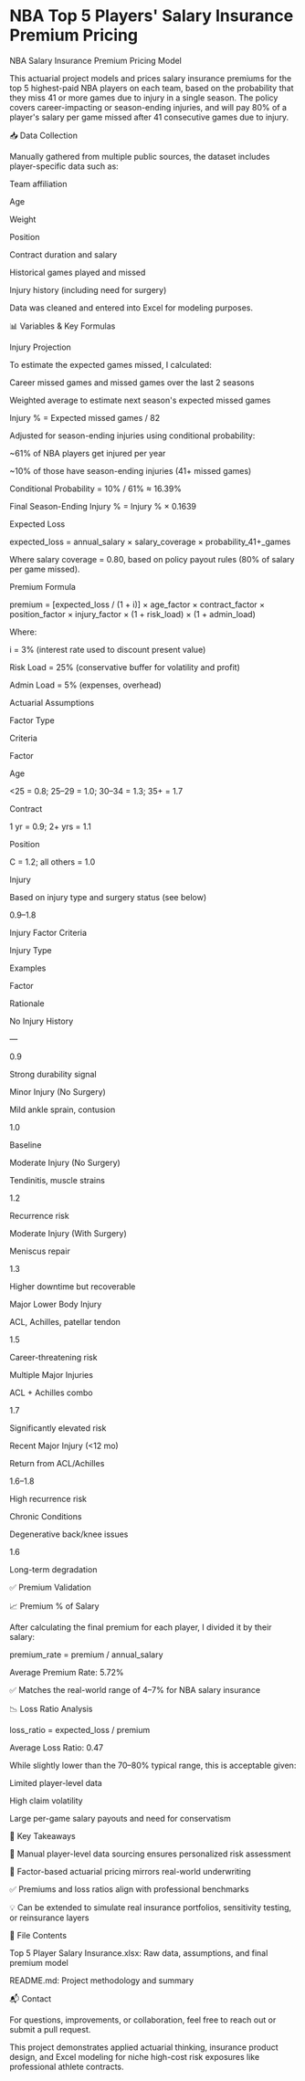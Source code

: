 # NBA Top 5 Players' Salary Insurance Premium Pricing
NBA Salary Insurance Premium Pricing Model

This actuarial project models and prices salary insurance premiums for the top 5 highest-paid NBA players on each team, based on the probability that they miss 41 or more games due to injury in a single season. The policy covers career-impacting or season-ending injuries, and will pay 80% of a player's salary per game missed after 41 consecutive games due to injury.

📥 Data Collection

Manually gathered from multiple public sources, the dataset includes player-specific data such as:

Team affiliation

Age

Weight

Position

Contract duration and salary

Historical games played and missed

Injury history (including need for surgery)

Data was cleaned and entered into Excel for modeling purposes.

📊 Variables & Key Formulas

Injury Projection

To estimate the expected games missed, I calculated:

Career missed games and missed games over the last 2 seasons

Weighted average to estimate next season's expected missed games

Injury % = Expected missed games / 82

Adjusted for season-ending injuries using conditional probability:

~61% of NBA players get injured per year

~10% of those have season-ending injuries (41+ missed games)

Conditional Probability = 10% / 61% ≈ 16.39%

Final Season-Ending Injury % = Injury % × 0.1639

Expected Loss

expected_loss = annual_salary × salary_coverage × probability_41+_games

Where salary coverage = 0.80, based on policy payout rules (80% of salary per game missed).

Premium Formula

premium = [expected_loss / (1 + i)] × age_factor × contract_factor × position_factor × injury_factor × (1 + risk_load) × (1 + admin_load)

Where:

i = 3% (interest rate used to discount present value)

Risk Load = 25% (conservative buffer for volatility and profit)

Admin Load = 5% (expenses, overhead)

Actuarial Assumptions

Factor Type

Criteria

Factor

Age

<25 = 0.8; 25–29 = 1.0; 30–34 = 1.3; 35+ = 1.7



Contract

1 yr = 0.9; 2+ yrs = 1.1



Position

C = 1.2; all others = 1.0



Injury

Based on injury type and surgery status (see below)

0.9–1.8

Injury Factor Criteria

Injury Type

Examples

Factor

Rationale

No Injury History

—

0.9

Strong durability signal

Minor Injury (No Surgery)

Mild ankle sprain, contusion

1.0

Baseline

Moderate Injury (No Surgery)

Tendinitis, muscle strains

1.2

Recurrence risk

Moderate Injury (With Surgery)

Meniscus repair

1.3

Higher downtime but recoverable

Major Lower Body Injury

ACL, Achilles, patellar tendon

1.5

Career-threatening risk

Multiple Major Injuries

ACL + Achilles combo

1.7

Significantly elevated risk

Recent Major Injury (<12 mo)

Return from ACL/Achilles

1.6–1.8

High recurrence risk

Chronic Conditions

Degenerative back/knee issues

1.6

Long-term degradation

✅ Premium Validation

📈 Premium % of Salary

After calculating the final premium for each player, I divided it by their salary:

premium_rate = premium / annual_salary

Average Premium Rate: 5.72%

✅ Matches the real-world range of 4–7% for NBA salary insurance

📉 Loss Ratio Analysis

loss_ratio = expected_loss / premium

Average Loss Ratio: 0.47

While slightly lower than the 70–80% typical range, this is acceptable given:

Limited player-level data

High claim volatility

Large per-game salary payouts and need for conservatism

📌 Key Takeaways

🔎 Manual player-level data sourcing ensures personalized risk assessment

🧮 Factor-based actuarial pricing mirrors real-world underwriting

✅ Premiums and loss ratios align with professional benchmarks

💡 Can be extended to simulate real insurance portfolios, sensitivity testing, or reinsurance layers

📂 File Contents

Top 5 Player Salary Insurance.xlsx: Raw data, assumptions, and final premium model

README.md: Project methodology and summary

📬 Contact

For questions, improvements, or collaboration, feel free to reach out or submit a pull request.

This project demonstrates applied actuarial thinking, insurance product design, and Excel modeling for niche high-cost risk exposures like professional athlete contracts.
